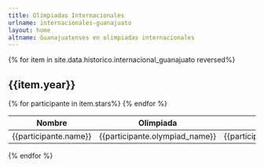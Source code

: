 ```yaml
---
title: Olimpiadas Internacionales
urlname: internacionales-guanajuato
layout: home
altname: Guanajuatenses en olimpiadas internacionales
---
```


  <div class= "row">
  {% for item in site.data.historico.internacional_guanajuato reversed%}
  <h2 class="text-center">{{item.year}}</h2>
  <table class="table table-dark table-hover">
    <thead>
      <tr>
        <th scope="col">Nombre</th>
        <th scope="col">Olimpiada</th>
        <th scope="col">Logro</th>
      </tr>
    </thead>
    <tbody>
    {% for participante in item.stars%}
    <tr>
      <td>{{participante.name}}</td>
      <td>{{participante.olympiad_name}}</td>
      <td>{{participante.achievement}}</td>
    </tr>
    {% endfor %}
    </tbody>
  </table>
  {% endfor %}
</div>